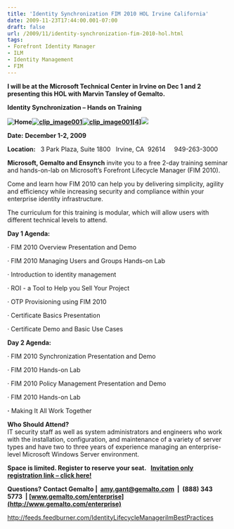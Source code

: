 ```yaml
---
title: 'Identity Synchronization FIM 2010 HOL Irvine California'
date: 2009-11-23T17:44:00.001-07:00
draft: false
url: /2009/11/identity-synchronization-fim-2010-hol.html
tags: 
- Forefront Identity Manager
- ILM
- Identity Management
- FIM
---
```


**I will be at the Microsoft Technical Center in Irvine on Dec 1 and 2 presenting this HOL with Marvin Tansley of Gemalto.**

**Identity Synchronization – Hands on Training**

**![Home](http://i.microsoft.com/global/forefront/identitymanager/en/us/PublishingImages/Forefront-IM2010_h_rgb.jpg)[![clip_image001](http://www.ilmbestpractices.com/blog/uploaded_images/IdentitySynchronizationFIM2010HOLIrvineC_F980/clip_image001_thumb.jpg "clip_image001")](http://www.ilmbestpractices.com/blog/uploaded_images/IdentitySynchronizationFIM2010HOLIrvineC_F980/clip_image001.jpg)[![clip_image001[4]](http://www.ilmbestpractices.com/blog/uploaded_images/IdentitySynchronizationFIM2010HOLIrvineC_F980/clip_image0014_thumb.jpg "clip_image001[4]")](http://www.ilmbestpractices.com/blog/uploaded_images/IdentitySynchronizationFIM2010HOLIrvineC_F980/clip_image0014.jpg)[![](http://www.ensynch.com/images/logo.gif)](http://www.ensynch.com/default.aspx)**

**Date:** **December 1-2, 2009**

**Location:**   3 Park Plaza, Suite 1800   Irvine, CA  92614     949-263-3000

**Microsoft, Gemalto and Ensynch** invite you to a free 2-day training seminar and hands-on-lab on Microsoft’s Forefront Lifecycle Manager (FIM 2010).

Come and learn how FIM 2010 can help you by delivering simplicity, agility and efficiency while increasing security and compliance within your enterprise identity infrastructure.

The curriculum for this training is modular, which will allow users with different technical levels to attend. 

**Day 1 Agenda:**

· FIM 2010 Overview Presentation and Demo

· FIM 2010 Managing Users and Groups Hands-on Lab

· Introduction to identity management

· ROI - a Tool to Help you Sell Your Project

· OTP Provisioning using FIM 2010

· Certificate Basics Presentation

· Certificate Demo and Basic Use Cases

**Day 2 Agenda:**

· FIM 2010 Synchronization Presentation and Demo

· FIM 2010 Hands-on Lab

· FIM 2010 Policy Management Presentation and Demo

· FIM 2010 Hands-on Lab

**·** Making It All Work Together

**Who Should Attend?**  
IT security staff as well as system administrators and engineers who work with the installation, configuration, and maintenance of a variety of server types and have two to three years of experience managing an enterprise-level Microsoft Windows Server environment.

**Space is limited. Register to reserve your seat.   [**Invitation only registration link – click here!**](http://www.acteva.com/booking.cfm?bevaid=191485)**

**Questions?** **Contact Gemalto |  [amy.gant@gemalto.com](mailto:amy.gant@gemalto.com)  |  (888) 343 5773  | [www.gemalto.com/enterprise](http://www.gemalto.com/enterprise)**

http://feeds.feedburner.com/IdentityLifecycleManagerilmBestPractices